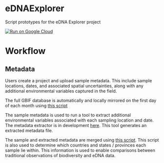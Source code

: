 # eDNAExplorer
Script prototypes for the eDNA Explorer project

[![Run on Google Cloud](https://storage.googleapis.com/cloudrun/button.svg)](https://console.cloud.google.com/cloudshell/editor?shellonly=true&cloudshell_image=gcr.io/cloudrun/button&cloudshell_git_repo=https://github.com/maxogden/eDNAExplorer.git&revision=max/dockerize)

# Workflow
## Metadata
Users create a project and upload sample metadata.  This include sample locations, dates, and associated spatial uncertainties, along with any additional environmental variables captured in the field.

The full GBIF database is automatically and locally mirrored on the first day of each month using [this script](https://github.com/levisimons/eDNAExplorer/blob/main/GBIF_Pull.R)

The sample metadata is used to run a tool to extract additional environmental variables associated with each sampling location and date.  The metadata extractor is in development [here](https://github.com/MetadataExtractor).  This tool generates an extracted metadata file.

The sample and extracted metadata are merged using [this script](https://github.com/levisimons/eDNAExplorer/blob/main/eDNAExplorer_Metabarcoding_Metadata_Initializer.R).  This script is also used to determine which countries and states / provinces each sample lie within.  This information is used to enable comparisons between traditional observations of biodiversity and eDNA data.
